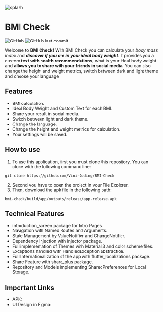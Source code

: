 ![splash](https://github.com/Vini-Coding/BMI-Check/assets/89312086/d2531d1f-8dfe-4917-a723-f1781b61f898)
# BMI Check 
![GitHub](https://img.shields.io/github/license/Vini-Coding/BMI-Check?style=flat-square) ![GitHub last commit](https://img.shields.io/github/last-commit/Vini-Coding/BMI-Check?style=flat-square)

Welcome to **BMI Check!** With BMI Check you can calculate your *body mass index* and ***discover if you are in your ideal body weight***. It provides you a custom **text with health recommendations**, what is your ideal body weight and **allows you to share with your friends in social media.** You can also change the height and weight metrics, switch between dark and light theme and choose your language

## Features
- BMI calculation.
- Ideal Body Weight and Custom Text for each BMI.
- Share your result in social media.
- Switch between light and dark theme.
- Change the language. 
- Change the height and weight metrics for calculation. 
- Your settings will be saved.

## How to use
1. To use this application, first you must clone this repository. You can clone with the following command line:
```
git clone https://github.com/Vini-Coding/BMI-Check
```
2. Second you have to open the project in your File Explorer.
3. Then, download the apk file in the following path:
```
bmi-check/build/app/outputs/release/app-release.apk
```

## Technical Features
- introduction_screen package for Intro Pages.
- Navigation with Named Routes and Arguments.
- State Management by ValueNotifier and ChangeNotifier.
- Dependency Injection with injector package.
- Full implementation of Themes with Material 3 and color scheme files.
- Exceptions handled with HandledException abstraction.
- Full Internationalization of the app with flutter_localizations package.
- Share Feature with share_plus package.
- Repository and Models implementing SharedPreferences for Local Storage.

## Important Links 
- APK: 
- UI Design in Figma: 
